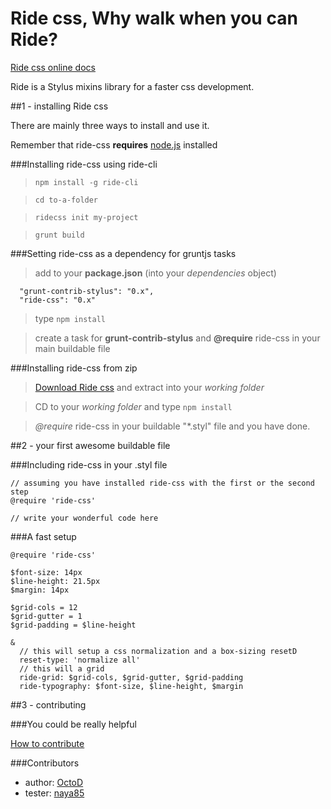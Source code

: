 Ride css, Why walk when you can Ride?
=====================================

[Ride css online docs](https://ride-css.github.io/)

Ride is a Stylus mixins library for a faster css development.

##1 - installing Ride css

There are mainly three ways to install and use it.

Remember that ride-css **requires** [node.js](http://nodejs.org/ "Click here to go to node.js website") installed

###Installing ride-css using ride-cli

> ```npm install -g ride-cli```

> ```cd to-a-folder```

> ```ridecss init my-project```

> ```grunt build```

###Setting ride-css as a dependency for gruntjs tasks

> add to your **package.json** (into your *dependencies* object)
  ```
    "grunt-contrib-stylus": "0.x",
    "ride-css": "0.x"
  ```

> type ```npm install```

> create a task for **grunt-contrib-stylus** and **@require** ride-css in your main buildable file

###Installing ride-css from zip

> [Download Ride css](https://github.com/ride-css/ride-css/archive/master.zip) and extract into your *working folder* 

> CD to your *working folder* and type ```npm install```

> *@require* ride-css in your buildable "*.styl" file and you have done.

##2 - your first awesome buildable file

###Including ride-css in your .styl file
```
// assuming you have installed ride-css with the first or the second step
@require 'ride-css'

// write your wonderful code here
```

###A fast setup
```
@require 'ride-css'

$font-size: 14px
$line-height: 21.5px
$margin: 14px

$grid-cols = 12
$grid-gutter = 1
$grid-padding = $line-height 

&
  // this will setup a css normalization and a box-sizing resetD
  reset-type: 'normalize all'
  // this will a grid
  ride-grid: $grid-cols, $grid-gutter, $grid-padding
  ride-typography: $font-size, $line-height, $margin
```

##3 - contributing

###You could be really helpful

[How to contribute](https://github.com/ride-css/ride-css/blob/master/contributing.md)

###Contributors

* author: [OctoD](https://github.com/OctoD/)
* tester: [naya85](https://github.com/naya85/)